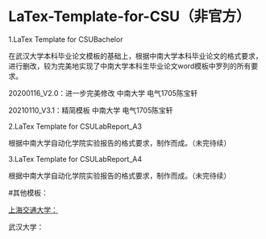 # LaTex-Template-for-CSU（非官方）

1.LaTex Template for CSUBachelor

在武汉大学本科毕业论文模板的基础上，根据中南大学本科毕业论文的格式要求，进行删改，较为完美地实现了中南大学本科生毕业论文word模板中罗列的所有要求。 

20200116_V2.0：进一步完美修改       中南大学	电气1705陈宝轩

20210110_V3.1：精简模板       	中南大学	电气1705陈宝轩

2.LaTex Template for CSULabReport_A3

根据中南大学自动化学院实验报告的格式要求，制作而成。（未完待续） 

3.LaTex Template for CSULabReport_A4

根据中南大学自动化学院实验报告的格式要求，制作而成。（未完待续）

#其他模板：

[上海交通大学：](https://github.com/sjtug/SJTUThesis.git)

武汉大学：
